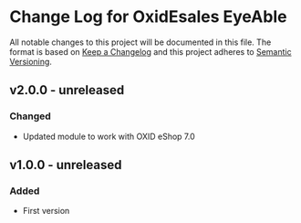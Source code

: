 # Change Log for OxidEsales EyeAble

All notable changes to this project will be documented in this file.
The format is based on [Keep a Changelog](http://keepachangelog.com/)
and this project adheres to [Semantic Versioning](http://semver.org/).

## v2.0.0 - unreleased

### Changed
- Updated module to work with OXID eShop 7.0

## v1.0.0 - unreleased

### Added
- First version 